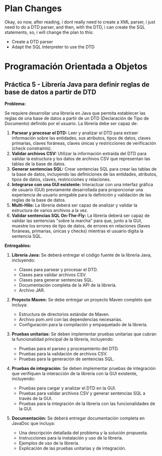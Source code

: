 # Plan Changes

Okay, so now, after reading, i dont really need to create a XML parser, i just need to do a DTD parser, and then, with the DTD, i can create the SQL statements, so, i will change the plan to this:

- Create a DTD parser
- Adapt the SQL Interpreter to use the DTD

# Programación Orientada a Objetos

## Práctica 5 - Librería Java para definir reglas de base de datos a partir de DTD

**Problema:**

Se requiere desarrollar una librería en Java que permita establecer las reglas de una base de datos a partir de un DTD (Declaración de Tipo de Documento) definido por el usuario. La librería debe ser capaz de:

1. **Parsear y procesar el DTD:** Leer y analizar el DTD para extraer información sobre las entidades, sus atributos, tipos de datos, claves primarias, claves foráneas, claves únicas y restricciones de verificación (check constraints).
2. **Validar archivos CSV:** Utilizar la información extraída del DTD para validar la estructura y los datos de archivos CSV que representan las tablas de la base de datos.
3. **Generar sentencias SQL:** Crear sentencias SQL para crear las tablas de la base de datos, incluyendo las definiciones de las entidades, atributos, tipos de datos, claves, restricciones y relaciones.
4. **Integrarse con una GUI existente:** Interactuar con una interfaz gráfica de usuario (GUI) previamente desarrollada para proporcionar una experiencia de usuario amigable para la definición y validación de las reglas de la base de datos.
5. **Multi-Hilo:** La librería deberá ser capaz de analizar y validar la estructura de varios archivos a la vez.
6. **Validar sentencias SQL On-The-Fly:** La librería deberá ser capaz de validar las sentencias "sobre la marcha" para que, junto a la GUI, muestre los errores de tipo de datos, de errores en relaciones (llaves foráneas, primarias, únicas y checks) mientras el usuario digita la sentencia SQL.

**Entregables:**

1. **Librería Java:** Se deberá entregar el código fuente de la librería Java, incluyendo:

   - Clases para parsear y procesar el DTD.
   - Clases para validar archivos CSV.
   - Clases para generar sentencias SQL.
   - Documentación completa de la API de la librería.
   - Archivo JAR.

2. **Proyecto Maven:** Se debe entregar un proyecto Maven completo que incluya:

   - Estructura de directorios estándar de Maven.
   - Archivo pom.xml con las dependencias necesarias.
   - Configuración para la compilación y empaquetado de la librería.

3. **Pruebas unitarias:** Se deben implementar pruebas unitarias que cubran la funcionalidad principal de la librería, incluyendo:

   - Pruebas para el parseo y procesamiento del DTD.
   - Pruebas para la validación de archivos CSV.
   - Pruebas para la generación de sentencias SQL.

4. **Pruebas de integración:** Se deben implementar pruebas de integración que verifiquen la interacción de la librería con la GUI existente, incluyendo:

   - Pruebas para cargar y analizar el DTD en la GUI.
   - Pruebas para validar archivos CSV y generar sentencias SQL a través de la GUI.
   - Pruebas para la integración de la librería con las funcionalidades de la GUI.

5. **Documentación:** Se deberá entregar documentación completa en JavaDoc que incluya:

   - Una descripción detallada del problema y la solución propuesta.
   - Instrucciones para la instalación y uso de la librería.
   - Ejemplos de uso de la librería.
   - Explicación de las pruebas unitarias y de integración.
